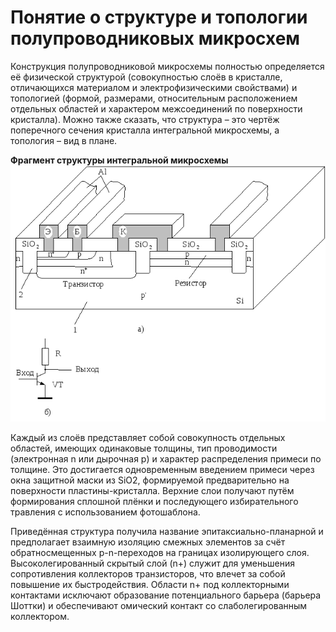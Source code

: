# Понятие о структуре и топологии полупроводниковых микросхем

Конструкция полупроводниковой микросхемы полностью определяется её физической структурой (совокупностью слоёв в кристалле, отличающихся материалом и электрофизическими свойствами) и топологией (формой, размерами, относительным расположением отдельных областей и характером межсоединений по поверхности кристалла). Можно также сказать, что структура – это чертёж поперечного сечения кристалла интегральной микросхемы, а топология – вид в плане.   

 **Фрагмент структуры интегральной микросхемы**
 ![micro](./images/micro.png "Фрагмент интегральной микросхемы")

Каждый из слоёв представляет собой совокупность отдельных областей, имеющих одинаковые толщины, тип проводимости (электронная n или дырочная p) и характер распределения примеси по толщине. Это достигается одновременным введением примеси через окна защитной маски из SiO2, формируемой предварительно на поверхности пластины-кристалла. Верхние слои получают путём формирования сплошной плёнки и последующего избирательного травления с использованием фотошаблона.  

Приведённая структура получила название эпитаксиально-планарной и предполагает взаимную изоляцию смежных элементов за счёт обратносмещенных p-n-переходов на границах изолирующего слоя. Высоколегированный скрытый слой (n+) служит для уменьшения сопротивления коллекторов транзисторов, что влечет за собой повышение их быстродействия. Области n+ под коллекторными контактами исключают образование потенциального барьера (барьера Шоттки) и обеспечивают омический контакт со слаболегированным коллектором.